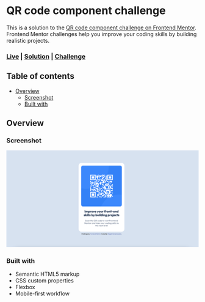 # QR code component challenge

This is a solution to the [QR code component challenge on Frontend Mentor](https://www.frontendmentor.io/challenges/qr-code-component-iux_sIO_H). Frontend Mentor challenges help you improve your coding skills by building realistic projects.

### [Live](https://magda-korzeniowska.github.io/QR-code-component-frontendmentor/) | [Solution](https://www.frontendmentor.io/solutions/qr-code-component-lMgZSZIpJl) | [Challenge](https://www.frontendmentor.io/challenges/qr-code-component-iux_sIO_H)

## Table of contents

- [Overview](#overview)
  - [Screenshot](#screenshot)
  - [Built with](#built-with)

## Overview

### Screenshot

![](./images/screenshot.png)

### Built with

- Semantic HTML5 markup
- CSS custom properties
- Flexbox
- Mobile-first workflow
